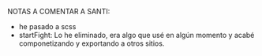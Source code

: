 
NOTAS A COMENTAR A SANTI:

- he pasado a scss
- startFight: Lo he eliminado, era algo que usé en algún momento y acabé componetizando y exportando a otros sitios.